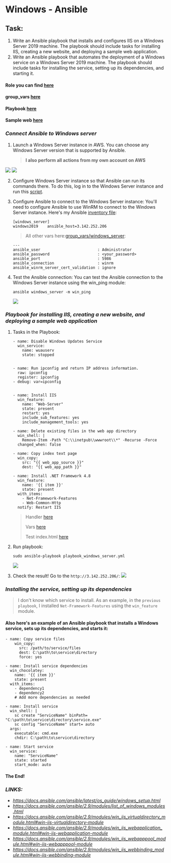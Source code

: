 # Windows - Ansible

## Task:
1. Write an Ansible playbook that installs and configures IIS on a Windows Server 2019 machine. The playbook should include tasks for installing IIS, creating a new website, and deploying a sample web application.
2. Write an Ansible playbook that automates the deployment of a Windows service on a Windows Server 2019 machine. The playbook should include tasks for installing the service, setting up its dependencies, and starting it.

#### Role you can find [here]()
#### group_vars [here]()
#### Playbook [here]()
#### Sample web [here]()



### _Connect Ansible to Windows server_
1. Launch a Windows Server instance in AWS. You can choose any Windows Server version that is supported by Ansible. 
   > **I also perform all actions from my own account on AWS**
<img src ='img/Ansible_server.jpg'>
<img src ='img/Windows_server_ip.jpg'>

2. Configure Windows Server instance so that Ansible can run its commands there. To do this, log in to the Windows Server instance and run this [script](https://github.com/ansible/ansible/blob/devel/examples/scripts/ConfigureRemotingForAnsible.ps1).
3. Configure Ansible to connect to the Windows Server instance: You'll need to configure Ansible to use WinRM to connect to the Windows Server instance. Here's my Ansible [inventory file]():
    ```
    [windows_server]
    windows2019    ansible_host=3.142.252.206
    ```
    > All other vars here:[group_vars/windows_server]():
   
    ```
    ---
    ansible_user                         : Administrator
    ansible_password                     : <your_password>
    ansible_port                         : 5986
    ansible_connection                   : winrm
    ansible_winrm_server_cert_validation : ignore
    ```

4. Test the Ansible connection: You can test the Ansible connection to the Windows Server instance using the win_ping module:
   ```
   ansible windows_server -m win_ping
   ```
   <img src ='img/win_ping.jpg'>




### _Playbook for installing IIS, creating a new website, and deploying a sample web application_
1. Tasks in the Playbook:
   ```
   - name: Disable Windows Updates Service
     win_service:
       name: wuauserv
       state: stopped
   
   
   - name: Run ipconfig and return IP address information.
     raw: ipconfig
     register: ipconfig
   - debug: var=ipconfig
   
   
   - name: Install IIS
     win_feature:
       name: "Web-Server"
       state: present
       restart: yes
       include_sub_features: yes
       include_management_tools: yes
   
   - name: Delete existing files in the web app directory
     win_shell: |
       Remove-Item -Path "C:\\inetpub\\wwwroot\\*" -Recurse -Force
     changed_when: false
   
   - name: Copy index text page
     win_copy:
       src: "{{ web_app_source }}"
       dest: "{{ web_app_path }}"
   
   - name: Install .NET Framework 4.8
     win_feature:
       name: '{{ item }}'
       state: present
     with_items:
       - Net-Framework-Features
       - Web-Common-Http
     notify: Restart IIS
   ```
   > Handler [here]()
   > 
   > Vars [here]()
   >  
   > Test index.html [here]()


2. Run playbook:
   ```
   sudo ansible-playbook playbook_windows_server.yml
   ```
   <img src ='img/Playbook_run.jpg'>

3. Check the result! Go to the `http://3.142.252.206/`:
   <img src ='img/Windows_server_page.jpg'>



### _Installing the service, setting up its dependencies_
   > I don't know which service to install. As an example, in the `previous playbook`, I installed `Net-Framework-Features` using the `win_feature` module. 

#### Also here's an example of an Ansible playbook that installs a Windows service, sets up its dependencies, and starts it:
```
- name: Copy service files
    win_copy:
      src: /path/to/service/files
      dest: C:\path\to\service\directory
      force: yes

- name: Install service dependencies
  win_chocolatey:
    name: '{{ item }}'
    state: present
  with_items:
    - dependency1
    - dependency2
    # Add more dependencies as needed

- name: Install service
  win_shell: |
    sc create "ServiceName" binPath= "C:\path\to\service\directory\service.exe"
    sc config "ServiceName" start= auto
  args:
    executable: cmd.exe
    chdir: C:\path\to\service\directory

- name: Start service
  win_service:
    name: "ServiceName"
    state: started
    start_mode: auto
```



#### The End!



### _LINKS:_
+ _https://docs.ansible.com/ansible/latest/os_guide/windows_setup.html_
+ _https://docs.ansible.com/ansible/2.9/modules/list_of_windows_modules.html_
+ _https://docs.ansible.com/ansible/2.9/modules/win_iis_virtualdirectory_module.html#win-iis-virtualdirectory-module_
+ _https://docs.ansible.com/ansible/2.9/modules/win_iis_webapplication_module.html#win-iis-webapplication-module_
+ _https://docs.ansible.com/ansible/2.9/modules/win_iis_webapppool_module.html#win-iis-webapppool-module_
+ _https://docs.ansible.com/ansible/2.9/modules/win_iis_webbinding_module.html#win-iis-webbinding-module_
